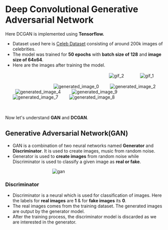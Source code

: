 # Deep Convolutional Generative Adversarial Network

Here DCGAN is implemented using **Tensorflow.**<br>
- Dataset used here is [Celeb Dataset](https://www.kaggle.com/jessicali9530/celeba-dataset) consisting of around 200k images of celebrities.<br>
- The model was trained for **50 epochs** with **batch size of 128** and **image size of 64x64**.<br>
- Here are the images after training the model.<br>
<br> &nbsp; &nbsp; &nbsp; &nbsp; &nbsp; &nbsp; &nbsp; &nbsp; &nbsp; &nbsp; &nbsp; &nbsp; &nbsp; &nbsp; &nbsp; &nbsp; &nbsp; &nbsp; &nbsp; &nbsp; &nbsp; &nbsp; &nbsp; &nbsp; &nbsp; &nbsp; &nbsp; &nbsp; &nbsp; &nbsp; &nbsp; &nbsp; &nbsp; &nbsp; &nbsp; &nbsp; &nbsp; &nbsp; &nbsp; ![gif_2](https://user-images.githubusercontent.com/57898986/147438467-274e6a31-e31e-4f82-943d-d48ec4afb846.gif)
&nbsp; &nbsp; &nbsp; &nbsp; &nbsp; &nbsp; ![gif_1](https://user-images.githubusercontent.com/57898986/147438514-c5d1c3fe-4289-4578-b295-ca72504e476f.gif)
<br><br> &nbsp; &nbsp; &nbsp; &nbsp; &nbsp; &nbsp; &nbsp; &nbsp; &nbsp; &nbsp; &nbsp; &nbsp; &nbsp; &nbsp; &nbsp; &nbsp; &nbsp;![generated_image_0](https://user-images.githubusercontent.com/57898986/147438750-e8b36b5e-a1fb-4524-a39b-53b9f52ade8a.png)
&nbsp; &nbsp; &nbsp; &nbsp; ![generated_image_2](https://user-images.githubusercontent.com/57898986/147438778-e7c5cef2-4c8c-487d-adc3-41846e7dd7a1.png)
&nbsp; &nbsp; &nbsp; &nbsp; ![generated_image_4](https://user-images.githubusercontent.com/57898986/147438802-f174964c-a92c-4267-8654-00e5d6d8851c.png)
&nbsp; &nbsp; &nbsp; &nbsp; ![generated_image_9](https://user-images.githubusercontent.com/57898986/147438836-c836fa28-f252-4099-bcf2-c4ef7263aadc.png)
&nbsp; &nbsp; &nbsp; &nbsp; ![generated_image_7](https://user-images.githubusercontent.com/57898986/147438814-bb30b816-7d42-45ed-9f86-9340c8c321e7.png)
&nbsp; &nbsp; &nbsp; &nbsp; ![generated_image_8](https://user-images.githubusercontent.com/57898986/147438844-a1f78e9b-9f61-4efd-8288-13b195376b35.png)

<br><br>Now let's understand **GAN** and **DCGAN**.

## Generative Adversarial Network(GAN)

- GAN is a combination of two neural networks named **Generator** and **Discriminator**. It is used to create images, music from random noise.<br>
- Generator is used to **create images** from random noise while Discriminator is used to classify a given image as **real or fake**.<br>

&nbsp; &nbsp; &nbsp; &nbsp; &nbsp; &nbsp; &nbsp; &nbsp; &nbsp; &nbsp; &nbsp; &nbsp; &nbsp; &nbsp; &nbsp; &nbsp; &nbsp; &nbsp; &nbsp; ![gan](https://user-images.githubusercontent.com/57898986/147563112-2113fb5b-2d9a-44bb-af01-966170dad15b.png)


### Discriminator

- Discriminator is a neural which is used for classification of images. Here the labels for **real images** are **1** & for **fake images** its **0**.<br>
- The real images comes from the training dataset. The generated images are output by the generator model.<br>
- After the training process, the discriminator model is discarded as we are interested in the generator.

